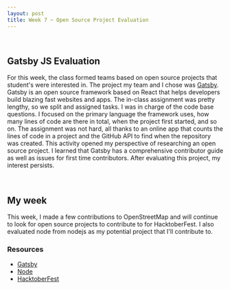 ```yaml
---
layout: post
title: Week 7 ~ Open Source Project Evaluation
---
```

<br>

## Gatsby JS Evaluation

For this week, the class formed teams based on open source projects that student's were interested in. 
The project my team and I chose was [Gatsby](https://www.gatsbyjs.org/). Gatsby is an open source framework based on React
that helps developers build blazing fast websites and apps. The in-class assignment was pretty lengthy, so we 
split and assigned tasks. I was in charge of the code base questions. I focused on the primary language the 
framework uses, how many lines of code are there in total, when the project first started, and so on. 
The assignment was not hard, all thanks to an online app that counts the lines of code in a project and the GitHub API 
to find when the repository was created. This activity opened my perspective of researching an open source project. 
I learned that Gatsby has a comprehensive contributor guide as well as issues for first time contributors. After evaluating this project,
my interest persists.

<br>

## My week 
This week, I made a few contributions to OpenStreetMap and will continue to look for open source projects 
to contribute to for HacktoberFest. I also evaluated node from nodejs as my potential project that I'll contribute to.

### Resources
- [Gatsby](https://www.gatsbyjs.org/)
- [Node](https://github.com/nodejs/node)
- [HacktoberFest](https://hacktoberfest.digitalocean.com/)

